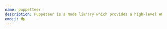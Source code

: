 ```yaml
---
name: puppetteer
description: Puppeteer is a Node library which provides a high-level API to control Chrome or Chromium over the DevTools Protocol.
emoji: 🎭
---
```

